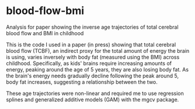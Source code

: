 # blood-flow-bmi
Analysis for paper showing the inverse age trajectories of total cerebral blood flow and BMI in childhood

This is the code I used in a paper (in press) showing that total cerebral blood flow (TCBF), an indirect proxy for the total amount of energy the brain is using, 
varies inversely with body fat (measured using the BMI) across childhood. Specifically, as kids' brains require increasing amounts of energy, peaking around the age of 5 years, they are also losing body fat. As the brain's energy needs gradually decline following the peak around 5, body fat increases, suggesting a relationship between the two.  

These age trajectories were non-linear and required me to use regression splines and generalized additive models (GAM) with the mgcv package. 
